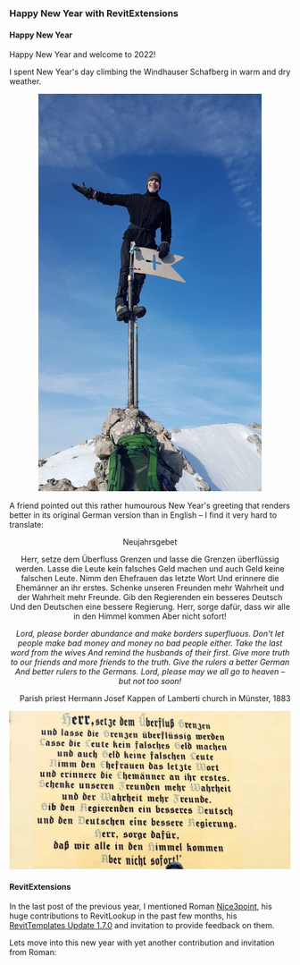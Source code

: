 <head>
<meta http-equiv="Content-Type" content="text/html; charset=utf-8">
<link rel="stylesheet" type="text/css" href="bc.css">
<script src="https://cdn.rawgit.com/google/code-prettify/master/loader/run_prettify.js" type="text/javascript"></script>
</head>

<!---

- RevitExtensions
Nice3point
Hi guys, it's time to pump Revit API.
I started developing a library that will make it easier to write code using extensions.
In general, instead of `Method(Method(Method(Method(Method()))))`, you can write `Method.Method.Method.Method.Method`.
And, of course, I added a couple of new methods and overloads that are not in the API.
Working with the Ribbon and *Utils classes has been greatly simplified.
If you have any suggestions for improving the API, write to me about it:

https://github.com/Nice3point/RevitExtensions

> Improve your experience with Revit API now

Extensions minimize the writing of repetitive code, add new methods not included in RevitApi, and also allow you to write chained methods without worrying about API versioning:

new ElementId(123469)
.ToElement(document)
.GetParameter(BuiltInParameter.DOOR_HEIGHT)
.AsDouble()
.ToMillimeters()
.Round()

Extensions include annotations to help ReShaper parse your code and signal when a method may return null or the value returned by the method is not used in your code.

twitter:

Feedback appreciated on RevitTemplates update 1.7.0...

&ndash; 
...

linkedin:


#bim #DynamoBim #ForgeDevCon #Revit #API #IFC #SDK #AI #VisualStudio #Autodesk #AEC #adsk

the [Revit API discussion forum](http://forums.autodesk.com/t5/revit-api-forum/bd-p/160) thread

<center>
<img src="img/" alt="" title="" width="600"/>
<p style="font-size: 80%; font-style:italic"></p>
</center>

-->

### Happy New Year with RevitExtensions

#### Happy New Year

Happy New Year and welcome to 2022!

I spent New Year's day climbing the Windhauser Schafberg in warm and dry weather.

<center>
<img src="img/143943_jeremygipfelfahnengallionsfigur.jpg" alt="Jeremy as figurehead on Wildhauser Schafberg" title="Jeremy as figurehead on Wildhauser Schafberg" width="400"/> <!-- 800 -->
</center>

A friend pointed out this rather humourous New Year's greeting that renders better in its original German version than in English &ndash; I find it very hard to translate:

<center>
Neujahrsgebet

Herr, setze dem Überfluss Grenzen
und lasse die Grenzen überflüssig werden.
Lasse die Leute kein falsches Geld machen
und auch Geld keine falschen Leute.
Nimm den Ehefrauen das letzte Wort
Und erinnere die Ehemänner an ihr erstes.
Schenke unseren Freunden mehr Wahrheit
und der Wahrheit mehr Freunde.
Gib den Regierenden ein besseres Deutsch
Und den Deutschen eine bessere Regierung.
Herr, sorge dafür, dass wir alle in den Himmel kommen
Aber nicht sofort!

<i>Lord, please border abundance
and make borders superfluous.
Don't let people make bad money
and money no bad people either.
Take the last word from the wives
And remind the husbands of their first.
Give more truth to our friends
and more friends to the truth.
Give the rulers a better German
And better rulers to the Germans.
Lord, please may we all go to heaven
&ndash; but not too soon!</i>

<p style="text-align:right">Parish priest Hermann Josef Kappen of Lamberti church in Münster, 1883</p>

<img src="img/neujahrsgruss_1883.jpg" alt="Neujahrsgruss 1883" title="Neujahrsgruss 1883" width="600"/> <!-- 1130 -->
</center>

#### RevitExtensions

In the last post of the previous year, I mentioned 
Roman [Nice3point](https://github.com/Nice3point), his huge contributions to RevitLookup in the past few months,
his [RevitTemplates Update 1.7.0](https://thebuildingcoder.typepad.com/blog/2021/12/revittemplates-update-170.html)
and invitation to provide feedback on them.

Lets move into this new year with yet another contribution and invitation from Roman:


